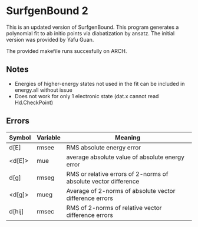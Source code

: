 # SurfgenBound 2
This is an updated version of SurfgenBound. This program generates a polynomial fit to ab initio points via diabatization by ansatz. The initial version was provided by Yafu Guan.

The provided makefile runs succesfully on ARCH.

## Notes
* Energies of higher-energy states not used in the fit can be included in energy.all without issue
* Does not work for only 1 electronic state (dat.x cannot read Hd.CheckPoint)

## Errors

| Symbol  | Variable | Meaning |
| ------------- | ------------- | ------------- |
| d[E] | rmsee | RMS absolute energy error |
| <d[E]> | mue | average absolute value of absolute energy error |
| d[g] | rmseg | RMS or relative errors of 2-norms of absolute vector difference |
| <d[g]> | mueg | Average of 2-norms of absolute vector difference errors |
| d[hij] | rmsec | RMS of 2-norms of relative vector difference errors |
